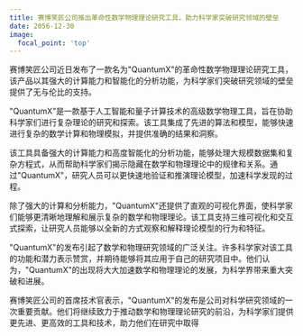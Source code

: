 ```yaml
---
title: 赛博笑匠公司推出革命性数学物理理论研究工具，助力科学家突破研究领域的壁垒
date: 2056-12-30
image:
  focal_point: 'top'
---
```


赛博笑匠公司近日发布了一款名为"QuantumX"的革命性数学物理理论研究工具，该产品以其强大的计算能力和智能化的分析功能，为科学家们突破研究领域的壁垒提供了无与伦比的支持。

<!--more-->

"QuantumX"是一款基于人工智能和量子计算技术的高级数学物理工具，旨在协助科学家们进行复杂理论的研究和探索。该工具集成了先进的算法和模型，能够快速进行复杂的数学计算和物理模拟，并提供准确的结果和洞察。

该工具具备强大的计算能力和高度智能化的分析功能，能够处理大规模数据集和复杂方程式，从而帮助科学家们揭示隐藏在数学和物理理论中的规律和关系。通过"QuantumX"，研究人员可以更快速地验证和推演理论模型，加速科学发现的过程。

除了强大的计算和分析能力，"QuantumX"还提供了直观的可视化界面，使科学家们能够更清晰地理解和展示复杂的数学和物理理论。该工具支持三维可视化和交互式探索，让研究人员能够以全新的方式观察和解释理论模型的行为和特征。

"QuantumX"的发布引起了数学和物理研究领域的广泛关注。许多科学家对该工具的功能和潜力表示赞赏，并期待能够将其应用于自己的研究项目中。他们认为，"QuantumX"的出现将大大加速数学和物理理论的发展，为科学界带来重大突破和进展。

赛博笑匠公司的首席技术官表示，"QuantumX"的发布是公司对科学研究领域的一次重要贡献。他们将继续致力于推动数学和物理理论研究的前沿，为科学家们提供更先进、更高效的工具和技术，助力他们在研究中取得
